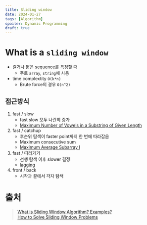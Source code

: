 ```yaml
---
title: Sliding window
date: 2024-01-27
tags: [Algorithm]
spoiler: Dynamic Programming
draft: true
---
```


# What is a `sliding window`
- 길거나 짧은 sequence를 특정할 때
    - 주로 `array`, `string`에 사용
- time complextity `O(k*n)`
    - Brute force의 경우 `O(n^2)`

## 접근방식
1. fast / slow
    - fast slow 모두 나란히 증가
    - [Maximum Number of Vowels in a Substring of Given Length](https://leetcode.com/problems/maximum-number-of-vowels-in-a-substring-of-given-length)
1. fast / catchup
    - 후순위 탐색이 faster point까지 한 번에 따라잡음
    - Maximum consecutive sum
    - [Maximum Average Subarray I](https://leetcode.com/problems/maximum-average-subarray-i)
1. fast / 따라가기
    - 선행 탐색 이후 slower 결정
    - [lagging](https://leetcode.com/problems/house-robber)
1. front / back
    - 시작과 끝에서 각자 탐색

# 출처
> [What is Sliding Window Algorithm? Examples?](https://stackoverflow.com/a/64111403)  
> [How to Solve Sliding Window Problems](https://medium.com/outco/how-to-solve-sliding-window-problems-28d67601a66)